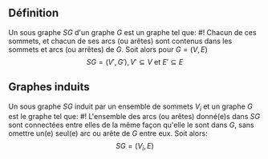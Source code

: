 ## Définition
Un sous graphe $SG$ d'un graphe $G$ est un graphe tel que: #!
Chacun de ces sommets, et chacun de ses arcs (ou arêtes) sont contenus dans les sommets et arcs (ou arrêtes) de $G$. Soit alors pour $G = (V, E)$ $$SG = (V', G'), V' \subseteq V \text{ et } E' \subseteq E$$
<!--ID: 1715702538627-->


## Graphes induits
Un sous graphe $SG$ induit par un ensemble de sommets $V_i$ et un graphe $G$ est le graphe tel que: #!
L'ensemble des arcs (ou arêtes) donné(e)s dans $SG$ sont connectées entre elles de la même façon qu'elle le sont dans $G$, sans omettre un(e) seul(e) arc ou arête de $G$ entre eux. Soit alors: $$SG = (V_i, E)$$
<!--ID: 1715702538630-->

